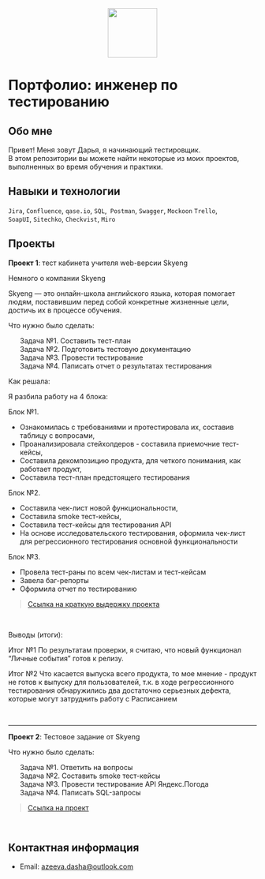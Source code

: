 <div id="header" align="center">
  <img src="https://media.giphy.com/media/v1.Y2lkPTc5MGI3NjExZnptN3NjcHg1ZnJ3cXJ6cHpvdmo5MGs0dWwyaGx2dXR4dHdlYWRjdyZlcD12MV9pbnRlcm5hbF9naWZfYnlfaWQmY3Q9cw/lGhBlBMIN2XsEteTN3/giphy.gif" width="100"/>
</div>

# Портфолио: инженер по тестированию


## Обо мне 

Привет! Меня зовут Дарья, я начинающий тестировщик. <br>
В этом репозитории вы можете найти некоторые из моих проектов, выполненных во время обучения и практики.
<br>

## Навыки и технологии
``Jira``, ``Confluence``, ``qase.io``, ``SQL``,`` Postman``, ``Swagger``, ``Mockoon`` ``Trello``, <br>
``SoapUI``,  ``Sitechko``, ``Checkvist``, ``Miro``<br>




## Проекты


<p> <strong>Проект 1</strong>: тест кабинета учителя web-версии Skyeng</p>

<p>Немного о компании Skyeng </p>   
Skyeng — это онлайн-школа английского языка, которая помогает людям, поставившим перед собой конкретные жизненные цели, <br>
достичь их в процессе обучения.<p>
    
<p>Что нужно было сделать:<p>
<ol>
  Задача №1.  Составить тест-план <br>
  Задача №2. Подготовить тестовую документацию <br>
  Задача №3. Провести тестирование <br>
  Задача №4. Паписать отчет о результатах тестирования
</ol>

<p>Как решала:<p>
  <p>Я разбила работу на 4 блока:<p>
  
<p>Блок №1.
<ul>
  <li>Ознакомилась с требованиями и протестировала их, составив таблицу с вопросами,</li>
  <li>Проанализировала стейхолдеров - составила приемочние тест-кейсы,</li>
  <li>Составила декомпозицию продукта, для четкого понимания, как работает продукт, </li>
  <li>Составила тест-план предстоящего тестирования</li></ul> <p>

<p>Блок №2.
<ul>
  <li>Cоставила чек-лист новой функциональности,</li>
  <li>Составила smoke тест-кейсы,</li>
  <li>Составила тест-кейсы для тестирования API </li>
  <li>На основе исследовательского тестирования, оформила чек-лист для регрессионного тестирования основной функциональности</li> </ul><p>

<p>Блок №3.
<ul>
  <li>Провела тест-раны по всем чек-листам и тест-кейсам</li>
  <li>Завела баг-репорты</li>
  <li>Оформила отчет по тестированию</li> 
</ul>
  <p>
    
>  <a href="https://docs.google.com/document/d/18WwUCvFImLULXNkLynHjOfp5INJJoq4JqQy_0B-K4dc/edit?usp=sharing">Ссылка на краткую выдержку проекта</a>
 <br>
 
<p>Выводы (итоги):<p>
Итог №1
По результатам проверки, я считаю, что новый функционал “Личные события” готов к релизу.
    
<p> Итог №2
Что касается выпуска всего продукта, то мое мнение - продукт не готов к выпуску для пользователей, т.к. в ходе регрессионного тестирования обнаружились два достаточно серьезных дефекта, которые могут затруднить работу с Расписанием<p> <br>
  
***

<p> <strong>Проект 2</strong>: Тестовое задание от Skyeng</p>
<p>Что нужно было сделать:<p>
<p><ol>
Задача №1. Ответить на вопросы <br>
Задача №2. Составить smoke тест-кейсы <br>
Задача №3. Провести тестирование API Яндекс.Погода <br>
Задача №4. Паписать SQL-запросы
</ol> <p>

>  <a href="https://docs.google.com/document/d/1uKHRC2yNHkOHyuDS3NQ6rYLYNPZ0tEj0Z3gy1OIaCbo/edit?usp=drive_link">Ссылка на проект</a>
 
  

<br> 



## Контактная информация
- Email: azeeva.dasha@outlook.com
